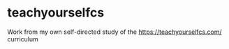 # teachyourselfcs
Work from my own self-directed study of the https://teachyourselfcs.com/ curriculum
